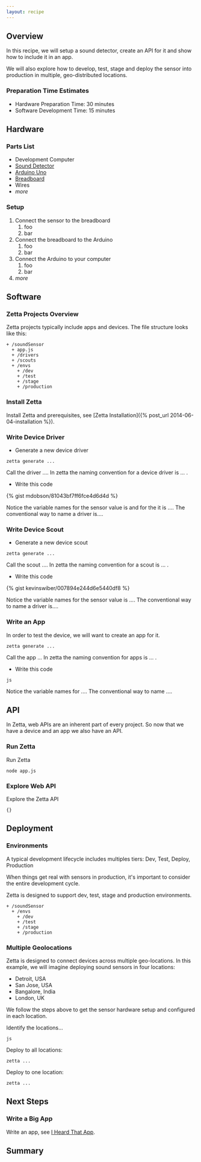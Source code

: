 ```yaml
---
layout: recipe
---
```


## Overview

In this recipe, we will setup a sound detector, create an API for it and show how to include it in an app.

We will also explore how to develop, test, stage and deploy the sensor into production in multiple, geo-distributed locations.

### Preparation Time Estimates

* Hardware Preparation Time: 30 minutes
* Software Development Time: 15 minutes

## Hardware

### Parts List
* Development Computer
* [Sound Detector](https://www.sparkfun.com/products/12642)
* [Arduino Uno](http://arduino.cc/en/Main/ArduinoBoardUno)
* [Breadboard]()
* Wires
* *more*

### Setup

1. Connect the sensor to the breadboard
    1. foo
    1. bar
1. Connect the breadboard to the Arduino
    1. foo
    1. bar
1. Connect the Arduino to your computer
    1. foo
    1. bar
1. *more*

## Software

### Zetta Projects Overview

Zetta projects typically include apps and devices. The file structure looks like this:

```
+ /soundSensor
  + app.js
  + /drivers
  + /scouts
  + /envs
    + /dev
    + /test
    + /stage
    + /production
```

### Install Zetta

Install Zetta and prerequisites, see [Zetta Installation]({% post_url 2014-06-04-installation %}).

### Write Device Driver

* Generate a new device driver 

```
zetta generate ...
```

Call the driver .... In zetta the naming convention for a device driver is ... .

* Write this code

{% gist mdobson/81043bf7ff6fce4d6d4d %}

Notice the variable names for the sensor value is  and for the  it is .... The conventional way to name a driver is....

### Write Device Scout

* Generate a new device scout

```
zetta generate ...
```

Call the scout .... In zetta the naming convention for a scout is ... .

* Write this code

{% gist kevinswiber/007894e244d6e5440df8 %}

Notice the variable names for the sensor value is .... The conventional way to name a driver is....

### Write an App

In order to test the device, we will want to create an app for it.

```
zetta generate ...
```

Call the app ... In zetta the naming convention for apps is ... .

* Write this code

```
js
```

Notice the variable names for .... The conventional way to name ....

## API

In Zetta, web APIs are an inherent part of every project. So now that we have a device and an app we also have an API.

### Run Zetta

Run Zetta

```
node app.js
```

### Explore Web API

Explore the Zetta API

```
{}
```

## Deployment

### Environments

A typical development lifecycle includes multiples tiers: Dev, Test, Deploy, Production

When things get real with sensors in production, it's important to consider the entire development cycle.

Zetta is designed to support dev, test, stage and production environments.

```
+ /soundSensor
  + /envs
    + /dev
    + /test
    + /stage
    + /production
```

### Multiple Geolocations

Zetta is designed to connect devices across multiple geo-locations. In this example, we will imagine deploying sound sensors in four locations:

* Detroit, USA
* San Jose, USA
* Bangalore, India
* London, UK

We follow the steps above to get the sensor hardware setup and configured in each location.

Identify the locations...

```
js
```

Deploy to all locations:

```
zetta ...
```

Deploy to one location:

```
zetta ...
```


## Next Steps

### Write a Big App

Write an app, see [I Heard That App]().

## Summary